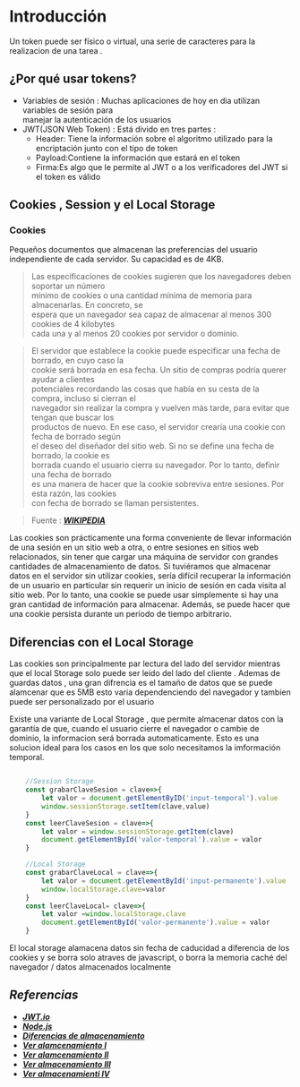 # **Introducción**

Un token puede ser físico o virtual, una serie de caracteres para la realizacion de una
tarea .

## **¿Por qué usar tokens?**

- Variables de sesión : Muchas aplicaciones de hoy en dia utilizan variables de sesión para<br> manejar la autenticación de los usuarios
- JWT(JSON Web Token) : Está divido en tres partes :
  - Header: Tiene la información sobre el algoritmo utilizado para la encriptación junto con el tipo de token
  - Payload:Contiene la información que estará en el token
  - Firma:Es algo que le permite al JWT o a los verificadores del JWT si el token es válido

## **Cookies , Session y el Local Storage**

### **Cookies**

Pequeños documentos que almacenan las preferencias del usuario independiente de cada servidor. Su capacidad es de 4KB.

> Las especificaciones de cookies sugieren que los navegadores deben soportar un número <br>
> mínimo de cookies o una cantidad mínima de memoria para almacenarlas. En concreto, se <br>
> espera que un navegador sea capaz de almacenar al menos 300 cookies de 4 kilobytes <br>
> cada una y al menos 20 cookies por servidor o dominio.

> El servidor que establece la cookie puede especificar una fecha de borrado, en cuyo caso la<br> 
> cookie será borrada en esa fecha. Un sitio de compras podría querer ayudar a clientes<br> 
> potenciales recordando las cosas que había en su cesta de la compra, incluso si cierran el<br> 
> navegador sin realizar la compra y vuelven más tarde, para evitar que tengan que buscar los <br>
> productos de nuevo. En ese caso, el servidor crearía una cookie con fecha de borrado según <br>
> el deseo del diseñador del sitio web. Si no se define una fecha de borrado, la cookie es<br> 
> borrada cuando el usuario cierra su navegador. Por lo tanto, definir una fecha de borrado<br> 
> es una manera de hacer que la cookie sobreviva entre sesiones. Por esta razón, las cookies<br> 
> con fecha de borrado se llaman persistentes.<br>

> Fuente : [***WIKIPEDIA***](https://es.wikipedia.org/wiki/Cookie_(inform%C3%A1tica))

Las cookies son prácticamente una forma conveniente de 
llevar información de una sesión en un sitio web a otra, o 
entre sesiones en sitios web relacionados, sin tener que 
cargar una máquina de servidor con grandes cantidades de 
almacenamiento de datos. Si tuviéramos que almacenar datos 
en el servidor sin utilizar cookies, sería difícil 
recuperar la información de un usuario en particular sin 
requerir un inicio de sesión en cada visita al sitio web. 
Por lo tanto, una cookie se puede usar simplemente si hay 
una gran cantidad de información para almacenar. Además, se 
puede hacer que una cookie persista durante un período de 
tiempo arbitrario.

## **Diferencias con el  Local Storage**

Las cookies son principalmente par lectura del lado del servidor
mientras que el local Storage solo puede ser leido del lado del cliente . Ademas de guardas datos , una gran difrencia es el tamaño de datos que se puede alamcenar que es 5MB esto varia dependenciendo del navegador y tambien puede ser personalizado por el usuario

Existe una variante de Local Storage , que permite almacenar datos con
la garantía de que, cuando el usuario cierre el navegador o cambie de dominio,
la informacion será borrada automaticamente. Esto es una solucion ideal para los casos en los que solo necesitamos la imformación temporal.


````javascript

    //Session Storage
    const grabarClaveSesion = clave=>{
        let valor = document.getElementByID('input-temporal').value
        window.sessionStorage.setItem(clave,value)
    }
    const leerClaveSesion = clave=>{
        let valor = window.sessionStorage.getItem(clave)
        document.getElementById('valor-temporal').value = valor
    }

    //Local Storage
    const grabarClaveLocal = clave=>{
        let valor = document.getElementById('input-permanente').value
        window.localStorage.clave=valor
    }
    const leerClaveLocal= clave=>{
        let valor =window.localStorage.clave
        document.getElementById('valor-permanente').value = valor
    }
````

El local storage alamacena datos sin fecha de caducidad a diferencia de los cookies y se borra solo atraves de javascript, o borra la memoria caché del navegador / datos almacenados localmente

## ***Referencias***

- [***JWT.io***](https://jwt.io/)
- [***Node.js***](https://github.com/MaurickThom/Node.js)
- [***Diferencias de almacenamiento***](https://codepen.io/beaucarnes/pen/KmeRMx)
- [***Ver alamcenamiento I***](http://js.dokry.com/cul-es-el-tamao-mximo-de-los-valores-de-almacenamiento-local.html)
- [***Ver alamcenamiento II***](https://www.bit.es/knowledge-center/cookies-vs-localstorage-cual-es-la-mejor-opcion/)
- [***Ver almacenamiento III***](https://scotch.io/@PratyushB/local-storage-vs-session-storage-vs-cookie)
- [***Ver almacenamienti IV***](https://ed.team/blog/que-es-y-como-utilizar-localstorage-y-sessionstorage)
